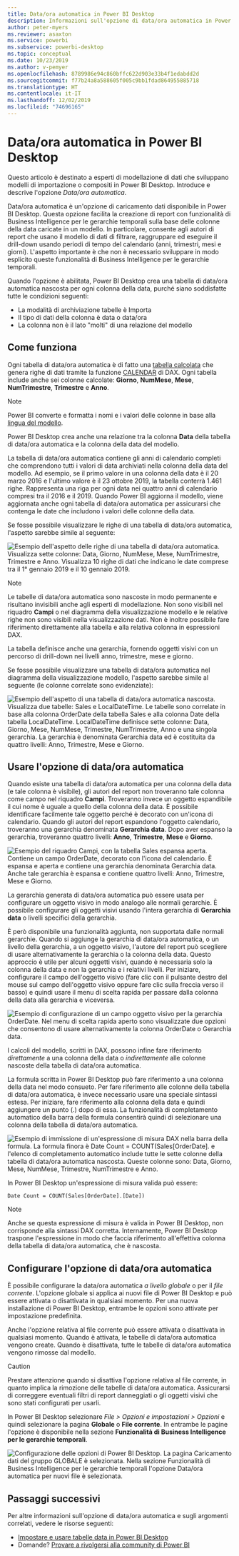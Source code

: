 ```yaml
---
title: Data/ora automatica in Power BI Desktop
description: Informazioni sull'opzione di data/ora automatica in Power BI Desktop.
author: peter-myers
ms.reviewer: asaxton
ms.service: powerbi
ms.subservice: powerbi-desktop
ms.topic: conceptual
ms.date: 10/23/2019
ms.author: v-pemyer
ms.openlocfilehash: 8789986e94c860bffc622d903e33b4f1edabdd2d
ms.sourcegitcommit: f77b24a8a588605f005c9bb1fdad864955885718
ms.translationtype: HT
ms.contentlocale: it-IT
ms.lasthandoff: 12/02/2019
ms.locfileid: "74696165"
---
```

# <a name="auto-datetime-in-power-bi-desktop"></a>Data/ora automatica in Power BI Desktop

Questo articolo è destinato a esperti di modellazione di dati che sviluppano modelli di importazione o compositi in Power BI Desktop. Introduce e descrive l'opzione _Data/ora automatica_.

Data/ora automatica è un'opzione di caricamento dati disponibile in Power BI Desktop. Questa opzione facilita la creazione di report con funzionalità di Business Intelligence per le gerarchie temporali sulla base delle colonne della data caricate in un modello. In particolare, consente agli autori di report che usano il modello di dati di filtrare, raggruppare ed eseguire il drill-down usando periodi di tempo del calendario (anni, trimestri, mesi e giorni). L'aspetto importante è che non è necessario sviluppare in modo esplicito queste funzionalità di Business Intelligence per le gerarchie temporali.

Quando l'opzione è abilitata, Power BI Desktop crea una tabella di data/ora automatica nascosta per ogni colonna della data, purché siano soddisfatte tutte le condizioni seguenti:

- La modalità di archiviazione tabelle è Importa
- Il tipo di dati della colonna è data o data/ora
- La colonna non è il lato "molti" di una relazione del modello

## <a name="how-it-works"></a>Come funziona

Ogni tabella di data/ora automatica è di fatto una [tabella calcolata](desktop-calculated-tables.md) che genera righe di dati tramite la funzione [CALENDAR](/dax/calendar-function-dax) di DAX. Ogni tabella include anche sei colonne calcolate: **Giorno**, **NumMese**, **Mese**, **NumTrimestre**, **Trimestre** e **Anno**.

> [!NOTE]
> Power BI converte e formatta i nomi e i valori delle colonne in base alla [lingua del modello](supported-languages-countries-regions.md#choose-the-language-for-the-model-in-power-bi-desktop).

Power BI Desktop crea anche una relazione tra la colonna **Data** della tabella di data/ora automatica e la colonna della data del modello.

La tabella di data/ora automatica contiene gli anni di calendario completi che comprendono tutti i valori di data archiviati nella colonna della data del modello. Ad esempio, se il primo valore in una colonna della data è il 20 marzo 2016 e l'ultimo valore è il 23 ottobre 2019, la tabella conterrà 1.461 righe. Rappresenta una riga per ogni data nei quattro anni di calendario compresi tra il 2016 e il 2019. Quando Power BI aggiorna il modello, viene aggiornata anche ogni tabella di data/ora automatica per assicurarsi che contenga le date che includono i valori delle colonne della data.

Se fosse possibile visualizzare le righe di una tabella di data/ora automatica, l'aspetto sarebbe simile al seguente:

![Esempio dell'aspetto delle righe di una tabella di data/ora automatica. Visualizza sette colonne: Data, Giorno, NumMese, Mese, NumTrimestre, Trimestre e Anno. Visualizza 10 righe di dati che indicano le date comprese tra il 1° gennaio 2019 e il 10 gennaio 2019.](media/desktop-auto-date-time/auto-date-time-hidden-table-example-rows.png)

> [!NOTE]
> Le tabelle di data/ora automatica sono nascoste in modo permanente e risultano invisibili anche agli esperti di modellazione. Non sono visibili nel riquadro **Campi** o nel diagramma della visualizzazione modello e le relative righe non sono visibili nella visualizzazione dati. Non è inoltre possibile fare riferimento direttamente alla tabella e alla relativa colonna in espressioni DAX.

La tabella definisce anche una gerarchia, fornendo oggetti visivi con un percorso di drill-down nei livelli anno, trimestre, mese e giorno.

Se fosse possibile visualizzare una tabella di data/ora automatica nel diagramma della visualizzazione modello, l'aspetto sarebbe simile al seguente (le colonne correlate sono evidenziate):

![Esempio dell'aspetto di una tabella di data/ora automatica nascosta. Visualizza due tabelle: Sales e LocalDateTime. Le tabelle sono correlate in base alla colonna OrderDate della tabella Sales e alla colonna Date della tabella LocalDateTime. LocalDateTime definisce sette colonne: Data, Giorno, Mese, NumMese, Trimestre, NumTrimestre, Anno e una singola gerarchia. La gerarchia è denominata Gerarchia data ed è costituita da quattro livelli: Anno, Trimestre, Mese e Giorno.](media/desktop-auto-date-time/auto-date-time-hidden-table-example-diagram.png)

## <a name="work-with-auto-datetime"></a>Usare l'opzione di data/ora automatica

Quando esiste una tabella di data/ora automatica per una colonna della data (e tale colonna è visibile), gli autori del report non troveranno tale colonna come campo nel riquadro **Campi**. Troveranno invece un oggetto espandibile il cui nome è uguale a quello della colonna della data. È possibile identificare facilmente tale oggetto perché è decorato con un'icona di calendario. Quando gli autori del report espandono l'oggetto calendario, troveranno una gerarchia denominata **Gerarchia data**. Dopo aver espanso la gerarchia, troveranno quattro livelli: **Anno**, **Trimestre**, **Mese** e **Giorno**.

![Esempio del riquadro Campi, con la tabella Sales espansa aperta. Contiene un campo OrderDate, decorato con l'icona del calendario. È espansa e aperta e contiene una gerarchia denominata Gerarchia data. Anche tale gerarchia è espansa e contiene quattro livelli: Anno, Trimestre, Mese e Giorno.](media/desktop-auto-date-time/auto-date-time-fields-pane-example.png)

La gerarchia generata di data/ora automatica può essere usata per configurare un oggetto visivo in modo analogo alle normali gerarchie. È possibile configurare gli oggetti visivi usando l'intera gerarchia di **Gerarchia data** o livelli specifici della gerarchia.

È però disponibile una funzionalità aggiunta, non supportata dalle normali gerarchie. Quando si aggiunge la gerarchia di data/ora automatica, o un livello della gerarchia, a un oggetto visivo, l'autore del report può scegliere di usare alternativamente la gerarchia o la colonna della data. Questo approccio è utile per alcuni oggetti visivi, quando è necessaria solo la colonna della data e non la gerarchia e i relativi livelli. Per iniziare, configurare il campo dell'oggetto visivo (fare clic con il pulsante destro del mouse sul campo dell'oggetto visivo oppure fare clic sulla freccia verso il basso) e quindi usare il menu di scelta rapida per passare dalla colonna della data alla gerarchia e viceversa.

![Esempio di configurazione di un campo oggetto visivo per la gerarchia OrderDate. Nel menu di scelta rapida aperto sono visualizzate due opzioni che consentono di usare alternativamente la colonna OrderDate o Gerarchia data.](media/desktop-auto-date-time/auto-date-time-configure-visuals-fields.png)

I calcoli del modello, scritti in DAX, possono infine fare riferimento _direttamente_ a una colonna della data o _indirettamente_ alle colonne nascoste della tabella di data/ora automatica.

La formula scritta in Power BI Desktop può fare riferimento a una colonna della data nel modo consueto. Per fare riferimento alle colonne della tabella di data/ora automatica, è invece necessario usare una speciale sintassi estesa. Per iniziare, fare riferimento alla colonna della data e quindi aggiungere un punto (.) dopo di essa. La funzionalità di completamento automatico della barra della formula consentirà quindi di selezionare una colonna della tabella di data/ora automatica.

![Esempio di immissione di un'espressione di misura DAX nella barra della formula. La formula finora è Date Count = COUNT(Sales[OrderDate]. e l'elenco di completamento automatico include tutte le sette colonne della tabella di data/ora automatica nascosta. Queste colonne sono: Data, Giorno, Mese, NumMese, Trimestre, NumTrimestre e Anno.](media/desktop-auto-date-time/auto-date-time-dax-auto-complete.png)

In Power BI Desktop un'espressione di misura valida può essere:

```dax
Date Count = COUNT(Sales[OrderDate].[Date])
```

> [!NOTE]
> Anche se questa espressione di misura è valida in Power BI Desktop, non corrisponde alla sintassi DAX corretta. Internamente, Power BI Desktop traspone l'espressione in modo che faccia riferimento all'effettiva colonna della tabella di data/ora automatica, che è nascosta.

## <a name="configure-auto-datetime-option"></a>Configurare l'opzione di data/ora automatica

È possibile configurare la data/ora automatica _a livello globale_ o per il _file corrente_. L'opzione globale si applica ai nuovi file di Power BI Desktop e può essere attivata o disattivata in qualsiasi momento. Per una nuova installazione di Power BI Desktop, entrambe le opzioni sono attivate per impostazione predefinita.

Anche l'opzione relativa al file corrente può essere attivata o disattivata in qualsiasi momento. Quando è attivata, le tabelle di data/ora automatica vengono create. Quando è disattivata, tutte le tabelle di data/ora automatica vengono rimosse dal modello.

> [!CAUTION]
> Prestare attenzione quando si disattiva l'opzione relativa al file corrente, in quanto implica la rimozione delle tabelle di data/ora automatica. Assicurarsi di correggere eventuali filtri di report danneggiati o gli oggetti visivi che sono stati configurati per usarli.

In Power BI Desktop selezionare _File > Opzioni e impostazioni > Opzioni_ e quindi selezionare la pagina **Globale** o **File corrente**. In entrambe le pagine l'opzione è disponibile nella sezione **Funzionalità di Business Intelligence per le gerarchie temporali**.

![Configurazione delle opzioni di Power BI Desktop. La pagina Caricamento dati del gruppo GLOBALE è selezionata. Nella sezione Funzionalità di Business Intelligence per le gerarchie temporali l'opzione Data/ora automatica per nuovi file è selezionata.](media/desktop-auto-date-time/auto-date-time-configure-global-options.png)

## <a name="next-steps"></a>Passaggi successivi

Per altre informazioni sull'opzione di data/ora automatica e sugli argomenti correlati, vedere le risorse seguenti:

- [Impostare e usare tabelle data in Power BI Desktop](desktop-date-tables.md)
- Domande? [Provare a rivolgersi alla community di Power BI](https://community.powerbi.com/)
